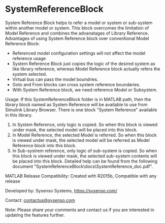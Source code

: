 # SystemReferenceBlock

System Reference Block helps to refer a model or system or sub-system within another model or system. This block overcomes the limitation of Model Reference and combines the advanatages of Library Reference.
Advantages of using System Reference block over conventional Model Reference Block:
 * Referenced model configuration settings will not affect the model reference usage
 * System Reference Block just copies the logic of the desired system as like library reference, whereas Model Reference block actually refers the system selected.
 * Virtual bus can pass the model boundries.
 * Goto and From blocks can cross system reference boundaries.
 * With System Reference block, we need reference Model or Subsystem.

Usage:
If this SystemReferenceBlock folder is in MATLAB path, then the library block named as System Reference  will be available to use from Simulink Library Browser.
There is one block "System Reference" available in this library.
1. In System Reference, only logic is copied. So when this block is viewed under mask, the selected model
   will be placed into this block.
2. In Model Reference, the selected Model is referred. So when this block is viewed under mask, the
   selected model will be referred as Model Reference block into this block.
3. In Sub-systrem reference, only logic of sub-system is copied. So when this block is viewed under mask,
   the selected sub-system contents will be placed into this block.
Detailed help can be found from the following document "SystemReferenceBlock\docs\SystemReference_doc.pdf".


MATLAB Release Compatibility: Created with R2015b, Compatible with any release


Developed by: Sysenso Systems, https://sysenso.com/

Contact: contactus@sysenso.com

Note: Please share your comments and contact us if you are interested in updating the features further.

